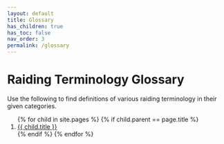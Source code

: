 ```yaml
---
layout: default
title: Glossary
has_children: true
has_toc: false
nav_order: 3
permalink: /glossary
---
```


# Raiding Terminology Glossary

Use the following to find definitions of various raiding terminology in their given categories.

<ol>
  {% for child in site.pages %}
    {% if child.parent == page.title %}
      <li><a href="{{ site.baseurl }}{{ child.url }}">{{ child.title }}</a></li>
    {% endif %}
  {% endfor %}
</ol>